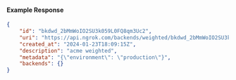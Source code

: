 <!-- Code generated for API Clients. DO NOT EDIT. -->

#### Example Response

```json
{
	"id": "bkdwd_2bMmWoIO2SU3k059L0FQ8qm3Uc2",
	"uri": "https://api.ngrok.com/backends/weighted/bkdwd_2bMmWoIO2SU3k059L0FQ8qm3Uc2",
	"created_at": "2024-01-23T18:09:15Z",
	"description": "acme weighted",
	"metadata": "{\"environment\": \"production\"}",
	"backends": {}
}
```
